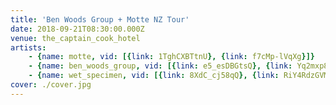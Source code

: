 ```yaml
---
title: 'Ben Woods Group + Motte NZ Tour'
date: 2018-09-21T08:30:00.000Z
venue: the_captain_cook_hotel
artists:
    - {name: motte, vid: [{link: 1TghCXBTtnU}, {link: f7cMp-lVqXg}]}
    - {name: ben_woods_group, vid: [{link: e5_esDBGtsQ}, {link: Yq2mxp8rqWU}, {link: A6CFx2V47tg}, {link: bomW0V5qzVM}]}
    - {name: wet_specimen, vid: [{link: 8XdC_cj58qQ}, {link: RiY4RdzGVMY}]}
cover: ./cover.jpg
---
```

